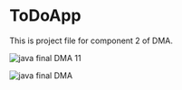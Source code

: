 # ToDoApp
This is project file for component 2 of DMA.

![java final DMA 11](https://user-images.githubusercontent.com/50689509/147409101-cfa599c9-4206-4a8e-850d-b95b5e52cb6c.gif)


![java final DMA](https://user-images.githubusercontent.com/50689509/147405986-9f5e16e0-54ed-4a88-9db0-265b14d9ac46.gif)

